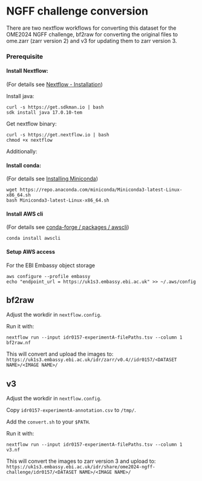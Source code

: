# NGFF challenge conversion

There are two nextflow workflows for converting this dataset for the OME2024 NGFF challenge,
bf2raw for converting the original files to ome.zarr (zarr version 2) and v3 for updating them
to zarr version 3.

###  Prerequisite

#### Install Nextflow:
(For details see [Nextflow - Installation](https://www.nextflow.io/docs/latest/install.html))

Install java:
```
curl -s https://get.sdkman.io | bash
sdk install java 17.0.10-tem
```

Get nextflow binary:
```
curl -s https://get.nextflow.io | bash
chmod +x nextflow
```

Additionally:

#### Install conda:
(For details see [Installing Miniconda](https://docs.anaconda.com/miniconda/miniconda-install/))
```
wget https://repo.anaconda.com/miniconda/Miniconda3-latest-Linux-x86_64.sh
bash Miniconda3-latest-Linux-x86_64.sh
```

#### Install AWS cli
(For details see [conda-forge / packages / awscli](https://anaconda.org/conda-forge/awscli))
```
conda install awscli
```

#### Setup AWS access

For the EBI Embassy object storage
```
aws configure --profile embassy
echo "endpoint_url = https://uk1s3.embassy.ebi.ac.uk" >> ~/.aws/config 
```

## bf2raw

Adjust the workdir in `nextflow.config`.

Run it with:
```
nextflow run --input idr0157-experimentA-filePaths.tsv --column 1 bf2raw.nf
```

This will convert and upload the images to:
`https://uk1s3.embassy.ebi.ac.uk/idr/zarr/v0.4//idr0157/<DATASET NAME>/<IMAGE NAME>/`

## v3

Adjust the workdir in `nextflow.config`.

Copy `idr0157-experimentA-annotation.csv` to `/tmp/`.

Add the `convert.sh` to your `$PATH`.

Run it with:
```
nextflow run --input idr0157-experimentA-filePaths.tsv --column 1 v3.nf
```

This will convert the images to zarr version 3 and upload to:
`https://uk1s3.embassy.ebi.ac.uk/idr/share/ome2024-ngff-challenge/idr0157/<DATASET NAME>/<IMAGE NAME>/`
